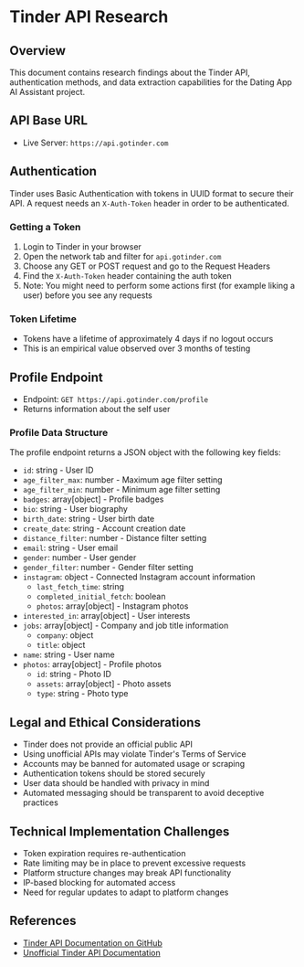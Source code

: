 # Tinder API Research

## Overview
This document contains research findings about the Tinder API, authentication methods, and data extraction capabilities for the Dating App AI Assistant project.

## API Base URL
- Live Server: `https://api.gotinder.com`

## Authentication
Tinder uses Basic Authentication with tokens in UUID format to secure their API. A request needs an `X-Auth-Token` header in order to be authenticated.

### Getting a Token
1. Login to Tinder in your browser
2. Open the network tab and filter for `api.gotinder.com`
3. Choose any GET or POST request and go to the Request Headers
4. Find the `X-Auth-Token` header containing the auth token
5. Note: You might need to perform some actions first (for example liking a user) before you see any requests

### Token Lifetime
- Tokens have a lifetime of approximately 4 days if no logout occurs
- This is an empirical value observed over 3 months of testing

## Profile Endpoint
- Endpoint: `GET https://api.gotinder.com/profile`
- Returns information about the self user

### Profile Data Structure
The profile endpoint returns a JSON object with the following key fields:
- `id`: string - User ID
- `age_filter_max`: number - Maximum age filter setting
- `age_filter_min`: number - Minimum age filter setting
- `badges`: array[object] - Profile badges
- `bio`: string - User biography
- `birth_date`: string - User birth date
- `create_date`: string - Account creation date
- `distance_filter`: number - Distance filter setting
- `email`: string - User email
- `gender`: number - User gender
- `gender_filter`: number - Gender filter setting
- `instagram`: object - Connected Instagram account information
  - `last_fetch_time`: string
  - `completed_initial_fetch`: boolean
  - `photos`: array[object] - Instagram photos
- `interested_in`: array[object] - User interests
- `jobs`: array[object] - Company and job title information
  - `company`: object
  - `title`: object
- `name`: string - User name
- `photos`: array[object] - Profile photos
  - `id`: string - Photo ID
  - `assets`: array[object] - Photo assets
  - `type`: string - Photo type

## Legal and Ethical Considerations
- Tinder does not provide an official public API
- Using unofficial APIs may violate Tinder's Terms of Service
- Accounts may be banned for automated usage or scraping
- Authentication tokens should be stored securely
- User data should be handled with privacy in mind
- Automated messaging should be transparent to avoid deceptive practices

## Technical Implementation Challenges
- Token expiration requires re-authentication
- Rate limiting may be in place to prevent excessive requests
- Platform structure changes may break API functionality
- IP-based blocking for automated access
- Need for regular updates to adapt to platform changes

## References
- [Tinder API Documentation on GitHub](https://gist.github.com/rtt/10403467)
- [Unofficial Tinder API Documentation](https://rednit.stoplight.io/)
